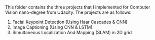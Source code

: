 This folder contains the three projects that I implemented for Computer Vision nano-degree from Udacity. The projects are as follows:
  1) Facial Keypoint Detection (Using Haar Cascades & CNN)
  2) Image Captioning (Using CNN & LSTM)
  3) Simultaneous Localization And Mapping (SLAM) in 2D grid
